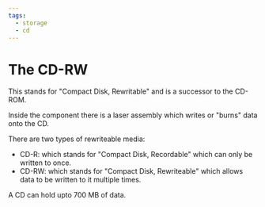 ```yaml
---
tags:
  - storage
  - cd
---
```

# The CD-RW

This stands for "Compact Disk, Rewritable" and is a successor to the CD-ROM.

Inside the component there is a laser assembly which writes or "burns" data onto the CD.

There are two types of rewriteable media:

- CD-R: which stands for "Compact Disk, Recordable" which can only be written to once.
- CD-RW: which stands for "Compact Disk, Rewriteable" which allows data to be written to it multiple times.

A CD can hold upto 700 MB of data.
